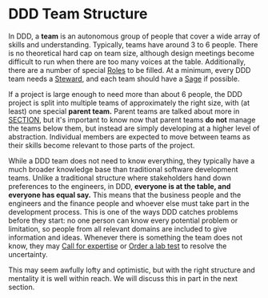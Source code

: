 # DDD Team Structure

In DDD, a **team** is an autonomous group of people that cover a wide array of skills and understanding. Typically, teams have around 3 to 6 people. There is no theoretical hard cap on team size, although design meetings become difficult to run when there are too many voices at the table. Additionally, there are a number of special [Roles](team-structure/roles.md) to be filled. At a minimum, every DDD team needs a [Steward](team-structure/roles.md), and each team should have a [Sage](team-structure/roles.md) if possible.

If a project is large enough to need more than about 6 people, the DDD project is split into multiple teams of approximately the right size, with (at least) one special **parent team.** Parent teams are talked about more in [SECTION](/), but it's important to know now that parent teams **do not** manage the teams below them, but instead are simply developing at a higher level of abstraction. Individual members are expected to move between teams as their skills become relevant to those parts of the project.

While a DDD team does not need to know everything, they typically have a much broader knowledge base than traditional software development teams. Unlike a traditional structure where stakeholders hand down preferences to the engineers, in DDD, **everyone is at the table, and everyone has equal say.** This means that the business people and the engineers and the finance people and whoever else must take part in the development process. This is one of the ways DDD catches problems before they start: no one person can know every potential problem or limitation, so people from all relevant domains are included to give information and ideas. Whenever there is something the team does not know, they may [Call for expertise](/) or [Order a lab test](/) to resolve the uncertainty.

This may seem awfully lofty and optimistic, but with the right structure and mentality it is well within reach. We will discuss this in part in the next section.
